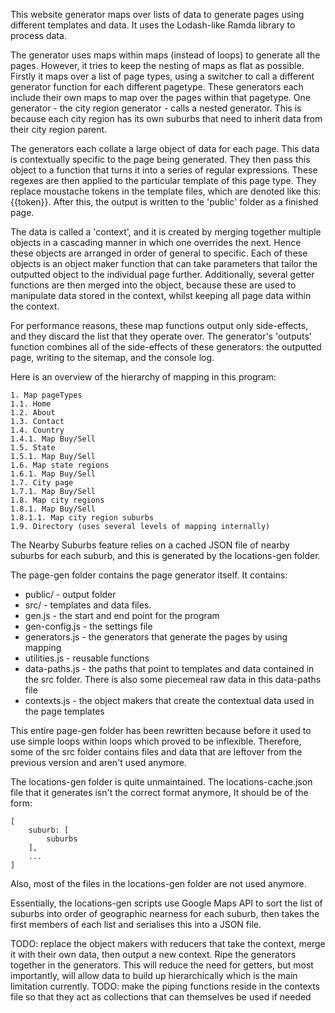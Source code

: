 This website generator maps over lists of data to generate pages using different templates and data. It uses the Lodash-like Ramda library to process data.

The generator uses maps within maps (instead of loops) to generate all the pages. However, it tries to keep the nesting of maps as flat as possible. Firstly it maps over a list of page types, using a switcher to call a different generator function for each different pagetype. These generators each include their own maps to map over the pages within that pagetype. One generator - the city region generator - calls a nested generator. This is because each city region has its own suburbs that need to inherit data from their city region parent.

The generators each collate a large object of data for each page. This data is contextually specific to the page being generated. They then pass this object to a function that turns it into a series of regular expressions. These regexes are then applied to the particular template of this page type. They replace moustache tokens in the template files, which are denoted like this: {{token}}. After this, the output is written to the 'public' folder as a finished page.

The data is called a 'context', and it is created by merging together multiple objects in a cascading manner in which one overrides the next. Hence these objects are arranged in order of general to specific. Each of these objects is an object maker function that can take parameters that tailor the outputted object to the individual page further. Additionally, several getter functions are then merged into the object, because these are used to manipulate data stored in the context, whilst keeping all page data within the context.

For performance reasons, these map functions output only side-effects, and they discard the list that they operate over. The generator's 'outputs' function combines all of the side-effects of these generators: the outputted page, writing to the sitemap, and the console log.

Here is an overview of the hierarchy of mapping in this program:

```
1. Map pageTypes
1.1. Home
1.2. About
1.3. Contact
1.4. Country
1.4.1. Map Buy/Sell
1.5. State
1.5.1. Map Buy/Sell
1.6. Map state regions
1.6.1. Map Buy/Sell
1.7. City page
1.7.1. Map Buy/Sell
1.8. Map city regions
1.8.1. Map Buy/Sell
1.8.1.1. Map city region suburbs
1.9. Directory (uses several levels of mapping internally)
```

The Nearby Suburbs feature relies on a cached JSON file of nearby suburbs for each suburb, and this is generated by the locations-gen folder.

The page-gen folder contains the page generator itself. It contains:

* public/ - output folder
* src/ - templates and data files.
* gen.js - the start and end point for the program
* gen-config.js - the settings file
* generators.js - the generators that generate the pages by using mapping
* utilities.js - reusable functions
* data-paths.js - the paths that point to templates and data contained in the src folder. There is also some piecemeal raw data in this data-paths file
* contexts.js - the object makers that create the contextual data used in the page templates

This entire page-gen folder has been rewritten because before it used to use simple loops within loops which proved to be inflexible. Therefore, some of the src folder contains files and data that are leftover from the previous version and aren't used anymore.

The locations-gen folder is quite unmaintained. The locations-cache.json file that it generates isn't the correct format anymore, It should be of the form:

```
[
    suburb: [
        suburbs
    ],
    ...
]
```

Also, most of the files in the locations-gen folder are not used anymore.

Essentially, the locations-gen scripts use Google Maps API to sort the list of suburbs into order of geographic nearness for each suburb, then takes the first members of each list and serialises this into a JSON file.

TODO: replace the object makers with reducers that take the context, merge it with their own data, then output a new context. Ripe the generators together in the generators. This will reduce the need for getters, but most importantly, will allow data to build up hierarchically which is the main limitation currently.
TODO: make the piping functions reside in the contexts file so that they act as collections that can themselves be used if needed
